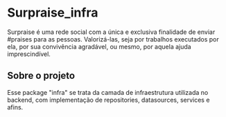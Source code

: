 # Surpraise_infra
Surpraise é uma rede social com a única e exclusiva finalidade de enviar #praises para as pessoas. Valorizá-las, seja por trabalhos executados por ela, por sua convivência agradável, ou mesmo, por aquela ajuda imprescindível.

## Sobre o projeto
Esse package "infra" se trata da camada de infraestrutura utilizada no backend, com implementação de repositories, datasources, services e afins.